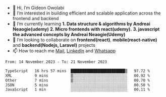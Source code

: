- 👋 Hi, I’m Gideon Owolabi
- 👀 I’m interested in building efficient and scalable application across the frontend and backend
- 🌱 I’m currently learning <b>1. Data structure & algorithms by Andreai Neaogie(udemy)</b> <b>2. Micro frontends with react(udemy).</b>  <b>3. javascript the advanced concepts by Andreai Neaogie(Udemy)</b>
- 💞️ I’m looking to collaborate on <b>frontend(react)</b>, <b>mobile(react-native)</b> and <b>backend(Nodejs, Laravel)</b> projects
- 📫 How to reach me <a href="mailto:gideoniyin2021@gmail.com">Mail</a>, <a href="https://www.linkedin.com/in/gideon-owolabi-9b667a232/">LinkedIn</a> and <a href="https://wa.me/2348055377085">Whatsapp</a>

<!---
gude1/gude1 is a ✨ special ✨ repository because its `README.md` (this file) appears on your GitHub profile.
You can click the Preview link to take a look at your changes.
--->

<!--START_SECTION:waka-->

```txt
From: 14 November 2023 - To: 21 November 2023

TypeScript   16 hrs 57 mins  ████████████████████████▒   97.72 %
XML          9 mins          ▒░░░░░░░░░░░░░░░░░░░░░░░░   00.92 %
Other        7 mins          ▒░░░░░░░░░░░░░░░░░░░░░░░░   00.70 %
JSON         5 mins          ░░░░░░░░░░░░░░░░░░░░░░░░░   00.50 %
JavaScript   1 min           ░░░░░░░░░░░░░░░░░░░░░░░░░   00.11 %
```

<!--END_SECTION:waka-->
